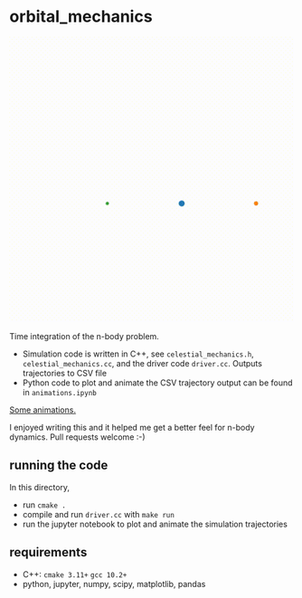 # orbital_mechanics

![](https://github.com/CorbinFoucart/orbital_mechanics/blob/main/three_body.gif)

Time integration of the n-body problem.

- Simulation code is written in C++, see `celestial_mechanics.h`,
`celestial_mechanics.cc`, and the driver code `driver.cc`. Outputs trajectories
to CSV file
- Python code to plot and animate the CSV trajectory output can be found in
  `animations.ipynb`

[Some animations.](https://www.youtube.com/playlist?list=PLp3zscdPYH6Hl2GnEIDx_75MrOMpGNeYk)

I enjoyed writing this and it helped me get a better feel for n-body dynamics. Pull requests welcome :-)

## running the code

In this directory,
- run `cmake .`
- compile and run `driver.cc` with `make run`
- run the jupyter notebook to plot and animate the simulation trajectories

## requirements 

- C++: `cmake 3.11+` `gcc 10.2+` 
- python, jupyter, numpy, scipy, matplotlib, pandas
